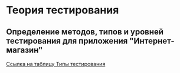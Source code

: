 # Теория тестирования

## Определение методов, типов и уровней тестирования для приложения "Интернет-магазин"

[Ссылка на таблицу Типы тестирования](https://docs.google.com/spreadsheets/d/1AlKlULwVwiPHHbQs0QndUujpuSNi44YCbsZLHIofoA8/edit?gid=0#gid=0)
